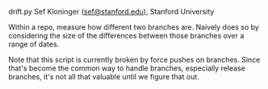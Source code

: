 drift.py
Sef Kloninger (sef@stanford.edu), Stanford University

Within a repo, measure how different two branches are.  Naively does so
by considering the size of the differences between those branches over a
range of dates.

Note that this script is currently broken by force pushes on branches.
Since that's become the common way to handle branches, especially
release branches, it's not all that valuable until we figure that out.

